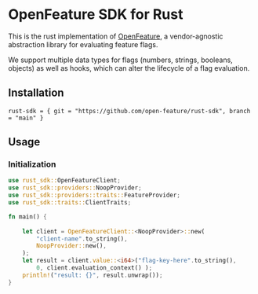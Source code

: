 # OpenFeature SDK for Rust

This is the rust implementation of [OpenFeature](https://openfeature.dev), a vendor-agnostic abstraction library for evaluating feature flags.

We support multiple data types for flags (numbers, strings, booleans, objects) as well as hooks, which can alter the lifecycle of a flag evaluation.


## Installation

```
rust-sdk = { git = "https://github.com/open-feature/rust-sdk", branch = "main" }
```

## Usage

### Initialization

```rust
use rust_sdk::OpenFeatureClient;
use rust_sdk::providers::NoopProvider;
use rust_sdk::providers::traits::FeatureProvider;
use rust_sdk::traits::ClientTraits;

fn main() {
    
    let client = OpenFeatureClient::<NoopProvider>::new(
        "client-name".to_string(),
        NoopProvider::new(),
    );
    let result = client.value::<i64>("flag-key-here".to_string(),
        0, client.evaluation_context() );
    println!("result: {}", result.unwrap());
}

```